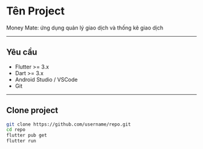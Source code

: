 # Tên Project

Money Mate: ứng dụng quản lý giao dịch và thống kê giao dịch

---

## Yêu cầu

- Flutter >= 3.x
- Dart >= 3.x
- Android Studio / VSCode
- Git

---

## Clone project

```bash
git clone https://github.com/username/repo.git
cd repo
flutter pub get
flutter run
```


